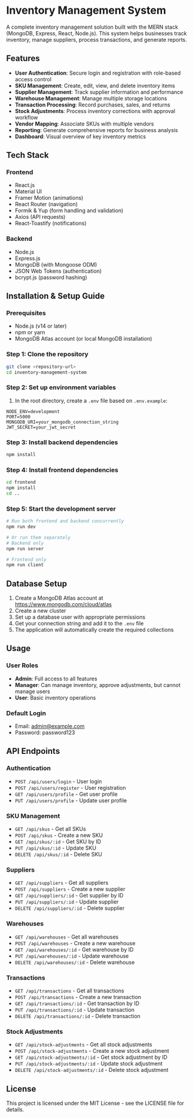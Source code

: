 # Inventory Management System

A complete inventory management solution built with the MERN stack (MongoDB, Express, React, Node.js). This system helps businesses track inventory, manage suppliers, process transactions, and generate reports.

## Features

- **User Authentication**: Secure login and registration with role-based access control
- **SKU Management**: Create, edit, view, and delete inventory items
- **Supplier Management**: Track supplier information and performance
- **Warehouse Management**: Manage multiple storage locations
- **Transaction Processing**: Record purchases, sales, and returns
- **Stock Adjustments**: Process inventory corrections with approval workflow
- **Vendor Mapping**: Associate SKUs with multiple vendors
- **Reporting**: Generate comprehensive reports for business analysis
- **Dashboard**: Visual overview of key inventory metrics

## Tech Stack

### Frontend
- React.js
- Material UI
- Framer Motion (animations)
- React Router (navigation)
- Formik & Yup (form handling and validation)
- Axios (API requests)
- React-Toastify (notifications)

### Backend
- Node.js
- Express.js
- MongoDB (with Mongoose ODM)
- JSON Web Tokens (authentication)
- bcrypt.js (password hashing)

## Installation & Setup Guide

### Prerequisites
- Node.js (v14 or later)
- npm or yarn
- MongoDB Atlas account (or local MongoDB installation)

### Step 1: Clone the repository
```bash
git clone <repository-url>
cd inventory-management-system
```

### Step 2: Set up environment variables
1. In the root directory, create a `.env` file based on `.env.example`:
```
NODE_ENV=development
PORT=5000
MONGODB_URI=your_mongodb_connection_string
JWT_SECRET=your_jwt_secret
```

### Step 3: Install backend dependencies
```bash
npm install
```

### Step 4: Install frontend dependencies
```bash
cd frontend
npm install
cd ..
```

### Step 5: Start the development server
```bash
# Run both frontend and backend concurrently
npm run dev

# Or run them separately
# Backend only
npm run server

# Frontend only
npm run client
```

## Database Setup

1. Create a MongoDB Atlas account at https://www.mongodb.com/cloud/atlas
2. Create a new cluster
3. Set up a database user with appropriate permissions
4. Get your connection string and add it to the `.env` file
5. The application will automatically create the required collections

## Usage

### User Roles
- **Admin**: Full access to all features
- **Manager**: Can manage inventory, approve adjustments, but cannot manage users
- **User**: Basic inventory operations

### Default Login
- Email: admin@example.com
- Password: password123

## API Endpoints

### Authentication
- `POST /api/users/login` - User login
- `POST /api/users/register` - User registration
- `GET /api/users/profile` - Get user profile
- `PUT /api/users/profile` - Update user profile

### SKU Management
- `GET /api/skus` - Get all SKUs
- `POST /api/skus` - Create a new SKU
- `GET /api/skus/:id` - Get SKU by ID
- `PUT /api/skus/:id` - Update SKU
- `DELETE /api/skus/:id` - Delete SKU

### Suppliers
- `GET /api/suppliers` - Get all suppliers
- `POST /api/suppliers` - Create a new supplier
- `GET /api/suppliers/:id` - Get supplier by ID
- `PUT /api/suppliers/:id` - Update supplier
- `DELETE /api/suppliers/:id` - Delete supplier

### Warehouses
- `GET /api/warehouses` - Get all warehouses
- `POST /api/warehouses` - Create a new warehouse
- `GET /api/warehouses/:id` - Get warehouse by ID
- `PUT /api/warehouses/:id` - Update warehouse
- `DELETE /api/warehouses/:id` - Delete warehouse

### Transactions
- `GET /api/transactions` - Get all transactions
- `POST /api/transactions` - Create a new transaction
- `GET /api/transactions/:id` - Get transaction by ID
- `PUT /api/transactions/:id` - Update transaction
- `DELETE /api/transactions/:id` - Delete transaction

### Stock Adjustments
- `GET /api/stock-adjustments` - Get all stock adjustments
- `POST /api/stock-adjustments` - Create a new stock adjustment
- `GET /api/stock-adjustments/:id` - Get stock adjustment by ID
- `PUT /api/stock-adjustments/:id` - Update stock adjustment
- `DELETE /api/stock-adjustments/:id` - Delete stock adjustment

## License
This project is licensed under the MIT License - see the LICENSE file for details.